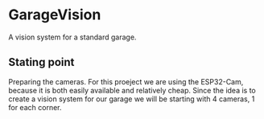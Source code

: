 # GarageVision
A vision system for a standard garage. 

## Stating point
Preparing the cameras. For this proeject we are using the ESP32-Cam, because it is both easily available and relatively cheap. Since the idea is to create a vision system for our garage we will be starting with 4 cameras, 1 for each corner. 

